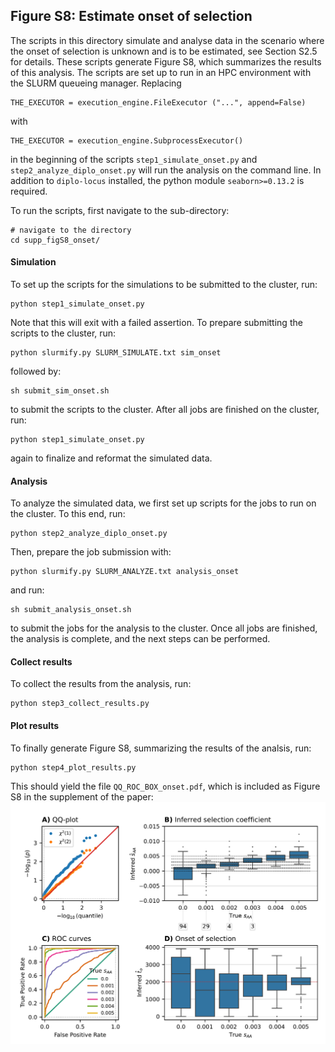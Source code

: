 ## Figure S8: Estimate onset of selection

The scripts in this directory simulate and analyse data in the scenario where the onset of selection is unknown and is to be estimated, see Section S2.5 for details. These scripts generate Figure S8, which summarizes the results of this analysis. The scripts are set up to run in an HPC environment with the SLURM queueing manager. Replacing
```shell
THE_EXECUTOR = execution_engine.FileExecutor ("...", append=False)
```
with
```shell
THE_EXECUTOR = execution_engine.SubprocessExecutor()
```
in the beginning of the scripts `step1_simulate_onset.py` and `step2_analyze_diplo_onset.py` will run the analysis on the command line. In addition to `diplo-locus` installed, the python module `seaborn>=0.13.2` is required.

To run the scripts, first navigate to the sub-directory:
```shell
# navigate to the directory
cd supp_figS8_onset/
```

#### Simulation

To set up the scripts for the simulations to be submitted to the cluster, run:
```shell
python step1_simulate_onset.py
```
Note that this will exit with a failed assertion. To prepare submitting the scripts to the cluster, run:
```shell
python slurmify.py SLURM_SIMULATE.txt sim_onset
```
followed by:
```shell
sh submit_sim_onset.sh
```
to submit the scripts to the cluster. After all jobs are finished on the cluster, run:
```shell
python step1_simulate_onset.py
```
again to finalize and reformat the simulated data.

#### Analysis

To analyze the simulated data, we first set up scripts for the jobs to run on the cluster. To this end, run:
```shell
python step2_analyze_diplo_onset.py
```
Then, prepare the job submission with:
```shell
python slurmify.py SLURM_ANALYZE.txt analysis_onset
```
and run:
```shell
sh submit_analysis_onset.sh
```
to submit the jobs for the analysis to the cluster. Once all jobs are finished, the analysis is complete, and the next steps can be performed.

#### Collect results

To collect the results from the analysis, run:
```shell
python step3_collect_results.py
```

#### Plot results

To finally generate Figure S8, summarizing the results of the analsis, run:
```shell
python step4_plot_results.py
```
This should yield the file `QQ_ROC_BOX_onset.pdf`, which is included as Figure S8 in the supplement of the paper:
![QQ_ROC_BOX_onset](QQ_ROC_BOX_onset.png)
